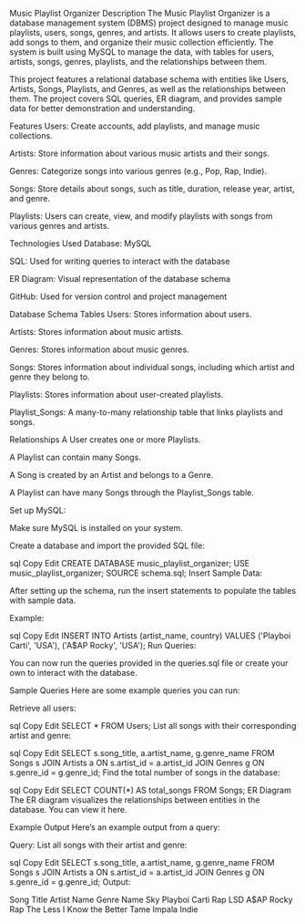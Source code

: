 Music Playlist Organizer
Description
The Music Playlist Organizer is a database management system (DBMS) project designed to manage music playlists, users, songs, genres, and artists. It allows users to create playlists, add songs to them, and organize their music collection efficiently. The system is built using MySQL to manage the data, with tables for users, artists, songs, genres, playlists, and the relationships between them.

This project features a relational database schema with entities like Users, Artists, Songs, Playlists, and Genres, as well as the relationships between them. The project covers SQL queries, ER diagram, and provides sample data for better demonstration and understanding.

Features
Users: Create accounts, add playlists, and manage music collections.

Artists: Store information about various music artists and their songs.

Genres: Categorize songs into various genres (e.g., Pop, Rap, Indie).

Songs: Store details about songs, such as title, duration, release year, artist, and genre.

Playlists: Users can create, view, and modify playlists with songs from various genres and artists.

Technologies Used
Database: MySQL

SQL: Used for writing queries to interact with the database

ER Diagram: Visual representation of the database schema

GitHub: Used for version control and project management

Database Schema
Tables
Users: Stores information about users.

Artists: Stores information about music artists.

Genres: Stores information about music genres.

Songs: Stores information about individual songs, including which artist and genre they belong to.

Playlists: Stores information about user-created playlists.

Playlist_Songs: A many-to-many relationship table that links playlists and songs.

Relationships
A User creates one or more Playlists.

A Playlist can contain many Songs.

A Song is created by an Artist and belongs to a Genre.

A Playlist can have many Songs through the Playlist_Songs table.

Set up MySQL:

Make sure MySQL is installed on your system.

Create a database and import the provided SQL file:

sql
Copy
Edit
CREATE DATABASE music_playlist_organizer;
USE music_playlist_organizer;
SOURCE schema.sql;
Insert Sample Data:

After setting up the schema, run the insert statements to populate the tables with sample data.

Example:

sql
Copy
Edit
INSERT INTO Artists (artist_name, country) VALUES ('Playboi Carti', 'USA'), ('A$AP Rocky', 'USA');
Run Queries:

You can now run the queries provided in the queries.sql file or create your own to interact with the database.

Sample Queries
Here are some example queries you can run:

Retrieve all users:

sql
Copy
Edit
SELECT * FROM Users;
List all songs with their corresponding artist and genre:

sql
Copy
Edit
SELECT s.song_title, a.artist_name, g.genre_name
FROM Songs s
JOIN Artists a ON s.artist_id = a.artist_id
JOIN Genres g ON s.genre_id = g.genre_id;
Find the total number of songs in the database:

sql
Copy
Edit
SELECT COUNT(*) AS total_songs FROM Songs;
ER Diagram
The ER diagram visualizes the relationships between entities in the database. You can view it here.

Example Output
Here’s an example output from a query:

Query: List all songs with their artist and genre:

sql
Copy
Edit
SELECT s.song_title, a.artist_name, g.genre_name
FROM Songs s
JOIN Artists a ON s.artist_id = a.artist_id
JOIN Genres g ON s.genre_id = g.genre_id;
Output:

Song Title	Artist Name	Genre Name
Sky	Playboi Carti	Rap
LSD	A$AP Rocky	Rap
The Less I Know the Better	Tame Impala	Indie
